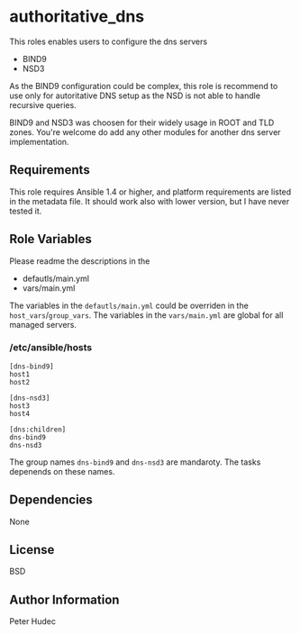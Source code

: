 authoritative_dns
=================

This roles enables users to configure the dns servers 

- BIND9
- NSD3

As the BIND9 configuration could be complex, this role is recommend to use
only for autoritative DNS setup as the NSD is not able to handle recursive queries.

BIND9 and NSD3 was choosen for their widely usage in ROOT and TLD zones.
You're welcome do add any other modules for another dns server implementation.

Requirements
------------
This role requires Ansible 1.4 or higher, and platform requirements are listed
in the metadata file. It should work also with lower version, but I have never tested it.

Role Variables
--------------
Please readme the descriptions in the

  - defautls/main.yml
  - vars/main.yml

The variables in the `defautls/main.yml` could be overriden in the `host_vars`/`group_vars`.
The variables in the `vars/main.yml` are global for all managed servers.

### /etc/ansible/hosts

    [dns-bind9]
    host1
    host2

    [dns-nsd3]
    host3
    host4

    [dns:children]
    dns-bind9
    dns-nsd3

The group names `dns-bind9` and `dns-nsd3` are mandaroty. The tasks depenends on these names.

Dependencies
------------

None

License
-------

BSD

Author Information
------------------

Peter Hudec
